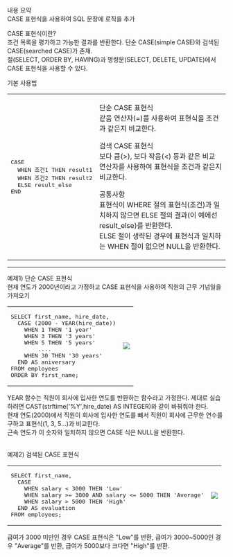 내용 요약<br/>
CASE 표현식을 사용하여 SQL 문장에 로직을 추가

CASE 표현식이란?<br/>
조건 목록을 평가하고 가능한 결과를 반환한다. 단순 CASE(simple CASE)와 검색된 CASE(searched CASE)가 존재.<br/>
절(SELECT, ORDER BY, HAVING)과 명령문(SELECT, DELETE, UPDATE)에서 CASE 표현식을 사용할 수 있다.

기본 사용법<br/>
<table>
<td>
<pre lang="sql">
CASE
  WHEN 조건1 THEN result1
  WHEN 조건2 THEN result2
  ELSE result_else
END
</pre>
</td>
<td>

단순 CASE 표현식<br/>
같음 연산자(=)를 사용하여 표현식을 조건과 같은지 비교한다.

검색 CASE 표현식<br/>
보다 큼(>), 보다 작음(<) 등과 같은 비교 연산자를 사용하여 표현식을 조건과 같은지 비교한다.

공통사항<br/>
표현식이 WHERE 절의 표현식(조건)과 일치하지 않으면 ELSE 절의 결과(이 예에선 result_else)를 반환한다.<br/>
ELSE 절이 생략된 경우에 표현식과 일치하는 WHEN 절이 없으면 NULL을 반환한다.
</td>
</table>

<hr/>

예제1) 단순 CASE 표현식 <br/>
현재 연도가 2000년이라고 가정하고 CASE 표현식을 사용하여 직원의 근무 기념일을 가져오기
<table>
<td>
<pre lang="sql">
SELECT first_name, hire_date,
  CASE (2000 - YEAR(hire_date))
    WHEN 1 THEN '1 year'
    WHEN 3 THEN '3 years'
    WHEN 5 THEN '5 years'
        ....
    WHEN 30 THEN '30 years'
  END AS aniversary
FROM employees
ORDER BY first_name;
</pre>
</td>
<td><img src="https://github.com/user-attachments/assets/c37ecdcf-9c3d-45ea-8166-cb0dfbf002ba"/></td>
</table>
YEAR 함수는 직원이 회사에 입사한 연도를 반환하는 함수라고 가정한다. 제대로 실습하려면 CAST(strftime('%Y',hire_date) AS INTEGER)와 같이 바꿔줘야 한다.<br/>
현재 연도(2000)에서 직원이 회사에 입사한 연도를 뺴서 직원이 회사에 근무한 연수를 구하고 표현식(1, 3, 5...)과 비교한다. <br/>
근속 연도가 이 숫자와 일치하지 않으면 CASE 식은 NULL을 반환한다.<br/><br/>

예제2) 검색된 CASE 표현식 <br/>
<table>
<td>
<pre lang="sql">
SELECT first_name, 
  CASE
    WHEN salary < 3000 THEN 'Low'
    WHEN salary >= 3000 AND salary <= 5000 THEN 'Average'
    WHEN salary > 5000 THEN 'High'
  END AS evaluation
FROM employees;
</pre>
</td>
<td><img src="https://github.com/user-attachments/assets/2abed385-2237-4a0b-8d41-fcc82f7bc609"/></td>
</table>
급여가 3000 미만인 경우 CASE 표현식은 "Low"를 반환, 급여가 3000~5000인 경우 "Average"를 반환, 급여가 5000보다 크다면 "High"를 반환.


